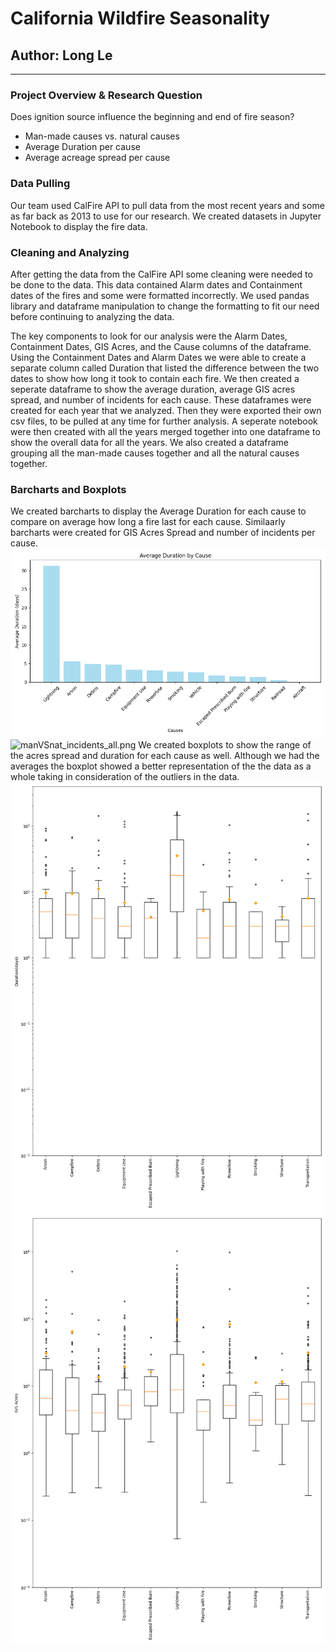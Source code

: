 # California Wildfire Seasonality
## Author: Long Le 
---
### Project Overview & Research Question

Does ignition source influence the beginning and end of fire season?
- Man-made causes vs. natural causes
- Average Duration per cause
- Average acreage spread per cause

### Data Pulling

Our team used CalFire API to pull data from the most recent years and some as far back as 2013 to use for our research. We created datasets in Jupyter Notebook to display the fire data. 

### Cleaning and Analyzing

After getting the data from the CalFire API some cleaning were needed to be done to the data. This data contained Alarm dates and Containment dates of the fires and some were formatted incorrectly. We used pandas library and dataframe manipulation to change the formatting to fit our need before continuing to analyzing the data. 

The key components to look for our analysis were the Alarm Dates, Containment Dates, GIS Acres, and the Cause columns of the dataframe. Using the Containment Dates and Alarm Dates we were able to create a separate column called Duration that listed the difference between the two dates to show how long it took to contain each fire. We then created a seperate dataframe to show the average duration, average GIS acres spread, and number of incidents for each cause. These dataframes were created for each year that we analyzed. Then they were exported their own csv files, to be pulled at any time for further analysis. A seperate notebook were then created with all the years merged together into one dataframe to show the overall data for all the years. We also created a dataframe grouping all the man-made causes together and all the natural causes together.

### Barcharts and Boxplots

We created barcharts to display the Average Duration for each cause to compare on average how long a fire last for each cause. Similaarly barcharts were created for GIS Acres Spread and number of incidents per cause.
![Duration_bar_all.png](https://github.com/epsilonite/pandas-project/blob/long_branch/California%20Wildfire%20Seasonality/Long/outputs/Duration_bar_all.png)
![manVSnat_incidents_all.png](https://github.com/epsilonite/pandasproject/blob/long_branch/California%20Wildfire%20Seasonality/Long/outputs/manVSnat_incidents_all.png)
We created boxplots to show the range of the acres spread and duration for each cause as well. Although we had the averages the boxplot showed a better representation of the the data as a whole taking in consideration of the outliers in the data. 
![Duration_boxplot_all.png](https://github.com/epsilonite/pandas-project/blob/long_branch/California%20Wildfire%20Seasonality/Long/outputs/Duration_boxplot_all.png)
![acres_boxplot_all.png](https://github.com/epsilonite/pandas-project/blob/long_branch/California%20Wildfire%20Seasonality/Long/outputs/acres_boxplot_all.png)


